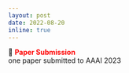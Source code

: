 ```yaml
---
layout: post
date: 2022-08-20
inline: true
---
```

:page_with_curl: **<span style="color:red">Paper Submission</span>** <br/>
one paper submitted to AAAI 2023
